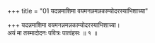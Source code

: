 +++
title = "01 यदन्नमाशिमा वयमनन्नमन्नकाम्योदरस्याभिशाच्या"

+++
यदन्नमाशिमा वयमनन्नमन्नकाम्योदरस्याभिशाच्या।  
अयं मा तस्मादोदनः पवित्रः पात्वंहसः ॥ १ ॥